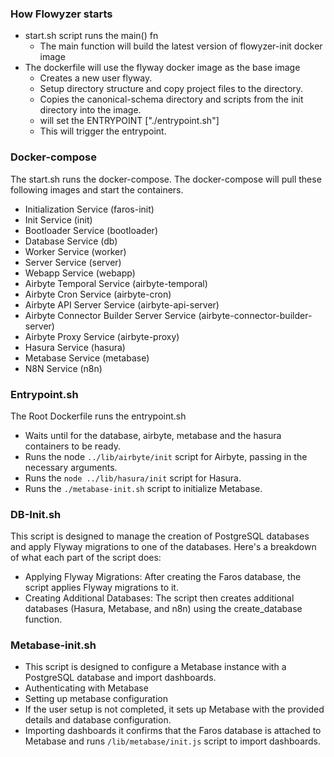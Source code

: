 ### How Flowyzer starts

- start.sh script runs the main() fn
  - The main function will build the latest version of flowyzer-init docker image
- The dockerfile will use the flyway docker image as the base image
  - Creates a new user flyway.
  - Setup directory structure and copy project files to the directory.
  - Copies the canonical-schema directory and scripts from the init directory into the image.
  - will set the ENTRYPOINT ["./entrypoint.sh"]
  - This will trigger the entrypoint.

### Docker-compose

The start.sh runs the docker-compose. The docker-compose will pull these following images and start the containers.

- Initialization Service (faros-init)
- Init Service (init)
- Bootloader Service (bootloader)
- Database Service (db)
- Worker Service (worker)
- Server Service (server)
- Webapp Service (webapp)
- Airbyte Temporal Service (airbyte-temporal)
- Airbyte Cron Service (airbyte-cron)
- Airbyte API Server Service (airbyte-api-server)
- Airbyte Connector Builder Server Service (airbyte-connector-builder-server)
- Airbyte Proxy Service (airbyte-proxy)
- Hasura Service (hasura)
- Metabase Service (metabase)
- N8N Service (n8n)

### Entrypoint.sh

The Root Dockerfile runs the entrypoint.sh

- Waits until for the database, airbyte, metabase and the hasura containers to be ready.
- Runs the node `../lib/airbyte/init` script for Airbyte, passing in the necessary arguments.
- Runs the `node ../lib/hasura/init` script for Hasura.
- Runs the `./metabase-init.sh` script to initialize Metabase.

### DB-Init.sh

This script is designed to manage the creation of PostgreSQL databases and apply Flyway migrations to one of the databases. Here's a breakdown of what each part of the script does:

- Applying Flyway Migrations: After creating the Faros database, the script applies Flyway migrations to it.
- Creating Additional Databases: The script then creates additional databases (Hasura, Metabase, and n8n) using the create_database function.

### Metabase-init.sh

- This script is designed to configure a Metabase instance with a PostgreSQL database and import dashboards.
- Authenticating with Metabase
- Setting up metabase configuration
- If the user setup is not completed, it sets up Metabase with the provided details and database configuration.
- Importing dashboards it confirms that the Faros database is attached to Metabase and runs `/lib/metabase/init.js` script to import dashboards.
